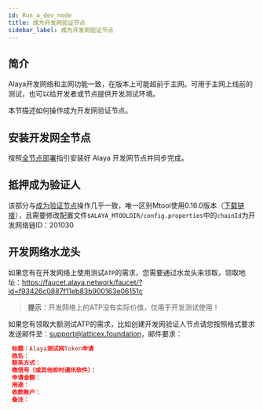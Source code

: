 ```yaml
---
id: Run_a_dev_node
title: 成为开发网验证节点
sidebar_label: 成为开发网验证节点
---
```


## 简介

Alaya开发网络和主网功能一致，在版本上可能超前于主网。可用于主网上线前的测试，也可以给开发者或节点提供开发测试环境。

本节描述如何操作成为开发网验证节点。

## 安装开发网全节点

按照[全节点部署](/alaya-devdocs/zh-CN/Run_a_fullnode)指引安装好 Alaya 开发网节点并同步完成。

## 抵押成为验证人

该部分与[成为验证节点](/alaya-devdocs/zh-CN/Become_Verification_Node)操作几乎一致，唯一区别Mtool使用0.16.0版本（[下载链接](https://download.alaya.network/alaya/mtool/linux/0.16.0/alaya_mtool.zip)），且需要修改配置文件`$ALAYA_MTOOLDIR/config.properties`中的`chainId`为开发网络链ID：201030

## 开发网络水龙头

如果您有在开发网络上使用测试`ATP`的需求，您需要通过水龙头来领取，领取地址：<https://faucet.alaya.network/faucet/?id=f93426c0887f11eb83b900163e06151c>

> **提示**：开发网络上的ATP没有实际价值，仅用于开发测试使用！

如果您有领取大额测试ATP的需求，比如创建开发网验证人节点请您按照格式要求发送邮件至：[support@latticex.foundation](mailto:support@latticex.foundation)，邮件要求：

```toml
 标题：Alaya测试网Token申请
 姓名：
 联系方式：
 微信号（或其他即时通讯软件）：
 申请金额：
 用途：
 收款账户：
 备注：
```
